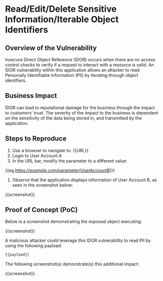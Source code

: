 
# Read/Edit/Delete Sensitive Information/Iterable Object Identifiers

## Overview of the Vulnerability

Insecure Direct Object Reference (IDOR) occurs when there are no access control checks to verify if a request to interact with a resource is valid. An IDOR vulnerability within this application allows an attacker to read Personally Identifiable Information (PII)  by iterating through object identifiers.

## Business Impact

IDOR can lead to reputational damage for the business through the impact to customers’ trust. The severity of the impact to the business is dependent on the sensitivity of the data being stored in, and transmitted by the application.

## Steps to Reproduce

1. Use a browser to navigate to: {{URL}}
1. Login to User Account A
1. In the URL bar, modify the parameter to a different value:

{{eg.<https://example.com/parameter(UserAccountB)>}}

1. Observe that the application displays information of User Account B, as seen in the screenshot below:  

{{screenshot}}

## Proof of Concept (PoC)

Below is a screenshot demonstrating the exposed object executing:

{{screenshot}}

A malicious attacker could leverage this IDOR vulnerability to read PII by using the following payload:  
  
``` bash
{{payload}}
```

The following screenshot(s) demonstrate(s) this additional impact:

{{screenshot}}
